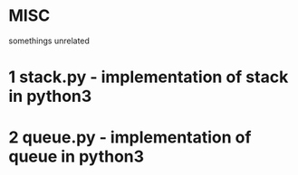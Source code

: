 # MISC
somethings unrelated
# 1 stack.py - implementation of stack in python3
# 2 queue.py - implementation of queue in python3
